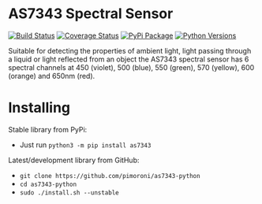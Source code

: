# AS7343 Spectral Sensor

[![Build Status](https://shields.io/github/workflow/status/pimoroni/as7343-python/Python%20Tests.svg)](https://github.com/pimoroni/as7343-python/actions/workflows/test.yml)
[![Coverage Status](https://coveralls.io/repos/github/pimoroni/as7343-python/badge.svg?branch=master)](https://coveralls.io/github/pimoroni/as7343-python?branch=master)
[![PyPi Package](https://img.shields.io/pypi/v/as7343.svg)](https://pypi.python.org/pypi/as7343)
[![Python Versions](https://img.shields.io/pypi/pyversions/as7343.svg)](https://pypi.python.org/pypi/as7343)

Suitable for detecting the properties of ambient light, light passing through a liquid or light reflected from an object the AS7343 spectral sensor has 6 spectral channels at 450 (violet), 500 (blue), 550 (green), 570 (yellow), 600 (orange) and 650nm (red).

# Installing

Stable library from PyPi:

* Just run `python3 -m pip install as7343`

Latest/development library from GitHub:

* `git clone https://github.com/pimoroni/as7343-python`
* `cd as7343-python`
* `sudo ./install.sh --unstable`

